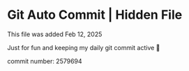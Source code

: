# Git Auto Commit | Hidden File

This file was added Feb 12, 2025

Just for fun and keeping my daily git commit active 🤪

commit number: 2579694
